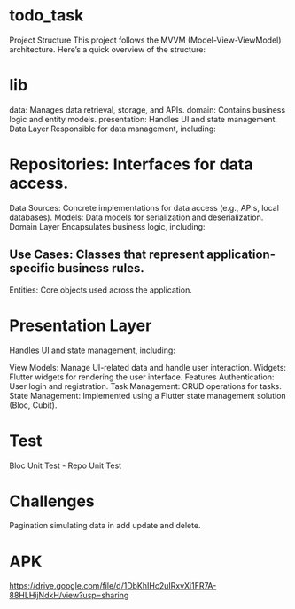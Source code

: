 # todo_task

Project Structure
 This project follows the MVVM (Model-View-ViewModel) architecture. Here’s a quick overview of the structure:

# lib
 data: Manages data retrieval, storage, and APIs.
 domain: Contains business logic and entity models.
 presentation: Handles UI and state management.
 Data Layer
 Responsible for data management, including:

# Repositories: Interfaces for data access.
 Data Sources: Concrete implementations for data access (e.g., APIs, local databases).
 Models: Data models for serialization and deserialization.
 Domain Layer
 Encapsulates business logic, including:

## Use Cases: Classes that represent application-specific business rules.
 Entities: Core objects used across the application.
 
# Presentation Layer
 Handles UI and state management, including:

View Models: Manage UI-related data and handle user interaction.
Widgets: Flutter widgets for rendering the user interface.
Features
Authentication: User login and registration.
Task Management: CRUD operations for tasks.
State Management: Implemented using a Flutter state management solution (Bloc, Cubit).

# Test
 Bloc Unit Test - Repo Unit Test
 
# Challenges 
Pagination 
simulating data in add update and delete.

# APK
https://drive.google.com/file/d/1DbKhIHc2uIRxvXi1FR7A-88HLHijNdkH/view?usp=sharing
